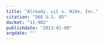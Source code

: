 ```yaml
---
title: "Already, LLC v. Nike, Inc."
citation: "568 U.S. 85"
docket: "11-982"
publishdate: "2013-01-09"
argdate: ""
---
```

